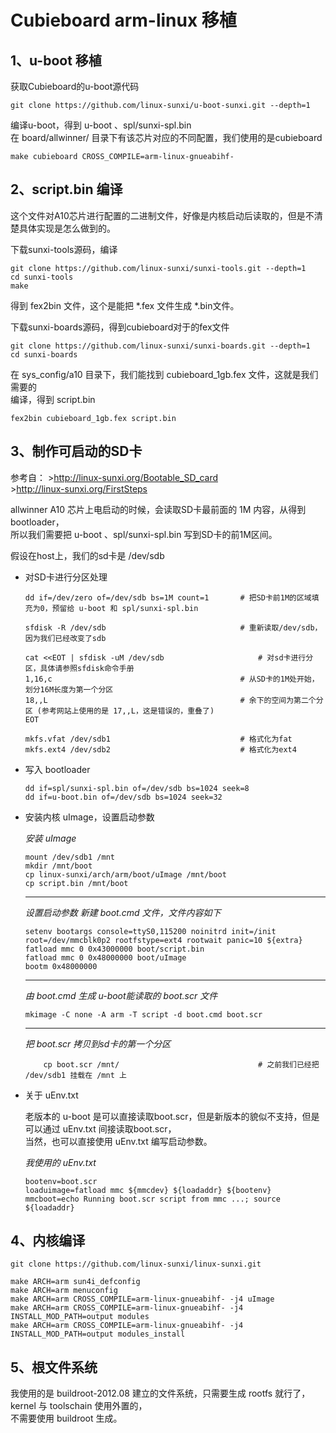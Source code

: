 Cubieboard arm-linux 移植
=========================

1、u-boot 移植
--------------

获取Cubieboard的u-boot源代码

	git clone https://github.com/linux-sunxi/u-boot-sunxi.git --depth=1

编译u-boot，得到 u-boot 、spl/sunxi-spl.bin  
在 board/allwinner/ 目录下有该芯片对应的不同配置，我们使用的是cubieboard

	make cubieboard CROSS_COMPILE=arm-linux-gnueabihf-


2、script.bin 编译
------------------

这个文件对A10芯片进行配置的二进制文件，好像是内核启动后读取的，但是不清楚具体实现是怎么做到的。

下载sunxi-tools源码，编译

	git clone https://github.com/linux-sunxi/sunxi-tools.git --depth=1
	cd sunxi-tools
	make

得到 fex2bin 文件，这个是能把 *.fex 文件生成 *.bin文件。

下载sunxi-boards源码，得到cubieboard对于的fex文件

	git clone https://github.com/linux-sunxi/sunxi-boards.git --depth=1
	cd sunxi-boards

在 sys_config/a10 目录下，我们能找到 cubieboard_1gb.fex 文件，这就是我们需要的   
编译，得到 script.bin

	fex2bin cubieboard_1gb.fex script.bin

3、制作可启动的SD卡
-------------------

参考自： 
	>http://linux-sunxi.org/Bootable_SD_card  
	>http://linux-sunxi.org/FirstSteps

allwinner A10 芯片上电启动的时候，会读取SD卡最前面的 1M 内容，从得到 bootloader，   
所以我们需要把 u-boot 、spl/sunxi-spl.bin 写到SD卡的前1M区间。

假设在host上，我们的sd卡是 /dev/sdb

*	对SD卡进行分区处理

		dd if=/dev/zero of=/dev/sdb bs=1M count=1       # 把SD卡前1M的区域填充为0，预留给 u-boot 和 spl/sunxi-spl.bin
		
		sfdisk -R /dev/sdb								# 重新读取/dev/sdb，因为我们已经改变了sdb
		
		cat <<EOT | sfdisk -uM /dev/sdb 					# 对sd卡进行分区，具体请参照sfdisk命令手册
		1,16,c 											# 从SD卡的1M处开始，划分16M长度为第一个分区
		18,,L 											# 余下的空间为第二个分区 (参考网站上使用的是 17,,L，这是错误的，重叠了)
		EOT
		
		mkfs.vfat /dev/sdb1								# 格式化为fat
		mkfs.ext4 /dev/sdb2 							# 格式化为ext4

*	写入 bootloader
	
		dd if=spl/sunxi-spl.bin of=/dev/sdb bs=1024 seek=8
		dd if=u-boot.bin of=/dev/sdb bs=1024 seek=32

*	安装内核 uImage，设置启动参数

	*安装 uImage*  
		
		mount /dev/sdb1 /mnt
		mkdir /mnt/boot
		cp linux-sunxi/arch/arm/boot/uImage /mnt/boot
		cp script.bin /mnt/boot

	----------------------------------------------

	*设置启动参数*
	*新建 boot.cmd 文件，文件内容如下*

		setenv bootargs console=ttyS0,115200 noinitrd init=/init root=/dev/mmcblk0p2 rootfstype=ext4 rootwait panic=10 ${extra}
		fatload mmc 0 0x43000000 boot/script.bin
		fatload mmc 0 0x48000000 boot/uImage
		bootm 0x48000000

	----------------------------------------------

	*由 boot.cmd 生成 u-boot能读取的 boot.scr 文件*

		mkimage -C none -A arm -T script -d boot.cmd boot.scr

	----------------------------------------------

	*把 boot.scr 拷贝到sd卡的第一个分区*

			cp boot.scr /mnt/								# 之前我们已经把 /dev/sdb1 挂载在 /mnt 上

*	关于 uEnv.txt
	
	老版本的 u-boot 是可以直接读取boot.scr，但是新版本的貌似不支持，但是可以通过 uEnv.txt 间接读取boot.scr，  
	当然，也可以直接使用 uEnv.txt 编写启动参数。

	*我使用的 uEnv.txt*
	
		bootenv=boot.scr
		loaduimage=fatload mmc ${mmcdev} ${loadaddr} ${bootenv}
		mmcboot=echo Running boot.scr script from mmc ...; source ${loadaddr}


4、内核编译
-----------

	git clone https://github.com/linux-sunxi/linux-sunxi.git

	make ARCH=arm sun4i_defconfig
	make ARCH=arm menuconfig
	make ARCH=arm CROSS_COMPILE=arm-linux-gnueabihf- -j4 uImage
	make ARCH=arm CROSS_COMPILE=arm-linux-gnueabihf- -j4 INSTALL_MOD_PATH=output modules
	make ARCH=arm CROSS_COMPILE=arm-linux-gnueabihf- -j4 INSTALL_MOD_PATH=output modules_install


5、根文件系统
-------------
	
我使用的是 buildroot-2012.08 建立的文件系统，只需要生成 rootfs 就行了，kernel 与 toolschain 使用外置的，  
不需要使用 buildroot 生成。
